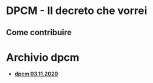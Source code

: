 # DPCM - Il decreto che vorrei

## Come contribuire

# Archivio dpcm

- [**dpcm 03.11.2020**](src/03.11.2020/README.md)

